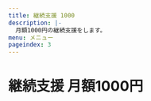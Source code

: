 ```yaml
---
title: 継続支援 1000
description: |-
  月額1000円の継続支援をします。
menu: メニュー
pageindex: 3
---
```


# 継続支援 月額1000円